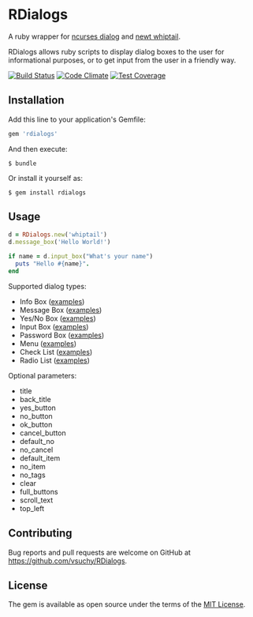 # RDialogs

A ruby wrapper for
[ncurses dialog](https://en.wikipedia.org/wiki/Dialog_(software))
and [newt whiptail](https://en.wikipedia.org/wiki/Newt_(programming_library)).

RDialogs allows ruby scripts to display dialog boxes to the user for informational purposes,
or to get input from the user in a friendly way.

[![Build Status](https://travis-ci.org/vsuchy/RDialogs.svg?branch=master)](https://travis-ci.org/vsuchy/RDialogs)
[![Code Climate](https://codeclimate.com/github/vsuchy/RDialogs/badges/gpa.svg)](https://codeclimate.com/github/vsuchy/RDialogs)
[![Test Coverage](https://codeclimate.com/github/vsuchy/RDialogs/badges/coverage.svg)](https://codeclimate.com/github/vsuchy/RDialogs/coverage)


## Installation

Add this line to your application's Gemfile:

```ruby
gem 'rdialogs'
```

And then execute:

    $ bundle

Or install it yourself as:

    $ gem install rdialogs


## Usage

```ruby
d = RDialogs.new('whiptail')
d.message_box('Hello World!')

if name = d.input_box("What's your name")
  puts "Hello #{name}".
end
```

Supported dialog types:
* Info Box ([examples](https://github.com/vsuchy/RDialogs/blob/master/examples/info_list.rb))
* Message Box ([examples](https://github.com/vsuchy/RDialogs/blob/master/examples/message_list.rb))
* Yes/No Box ([examples](https://github.com/vsuchy/RDialogs/blob/master/examples/yesno_list.rb))
* Input Box ([examples](https://github.com/vsuchy/RDialogs/blob/master/examples/input_list.rb))
* Password Box ([examples](https://github.com/vsuchy/RDialogs/blob/master/examples/password_list.rb))
* Menu ([examples](https://github.com/vsuchy/RDialogs/blob/master/examples/menu.rb))
* Check List ([examples](https://github.com/vsuchy/RDialogs/blob/master/examples/check_list.rb))
* Radio List ([examples](https://github.com/vsuchy/RDialogs/blob/master/examples/radio_list.rb))

Optional parameters:
* title
* back_title
* yes_button
* no_button
* ok_button
* cancel_button
* default_no
* no_cancel
* default_item
* no_item
* no_tags
* clear
* full_buttons
* scroll_text
* top_left


## Contributing

Bug reports and pull requests are welcome on GitHub at https://github.com/vsuchy/RDialogs.


## License

The gem is available as open source under the terms of the [MIT License](http://opensource.org/licenses/MIT).
